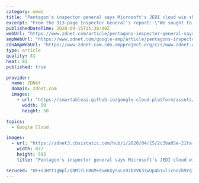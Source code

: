 ```yaml
---
category: news
title: "Pentagon's inspector general says Microsoft's JEDI cloud win should stand"
excerpt: "From the 313-page Inspector General's report: \"We sought to review whether there was any White House influence on the JEDI cloud procurement. We could not review this matter ... Amazon and Microsoft emerged as the two final bidders in the winner-take-all deal. (Google dropped out of the JEDI bidding late last year, while Oracle and IBM were ..."
publishedDateTime: 2020-04-15T15:38:00Z
webUrl: "https://www.zdnet.com/article/pentagons-inspector-general-says-microsofts-jedi-cloud-win-should-stand/"
ampWebUrl: "https://www.zdnet.com/google-amp/article/pentagons-inspector-general-says-microsofts-jedi-cloud-win-should-stand/"
cdnAmpWebUrl: "https://www-zdnet-com.cdn.ampproject.org/c/s/www.zdnet.com/google-amp/article/pentagons-inspector-general-says-microsofts-jedi-cloud-win-should-stand/"
type: article
quality: 81
heat: 81
published: true

provider:
  name: ZDNet
  domain: zdnet.com
  images:
    - url: "https://smartableai.github.io/google-cloud-platform/assets/images/organizations/zdnet.com-50x50.jpg"
      width: 50
      height: 50

topics:
  - Google Cloud

images:
  - url: "https://zdnet3.cbsistatic.com/hub/i/2020/04/15/2c3ba05e-21fa-47cd-8dab-d91266415adc/jediinspectorgeneralreport.jpg"
    width: 877
    height: 593
    title: "Pentagon's inspector general says Microsoft's JEDI cloud win should stand"

secured: "UF+nJHYt1gWpl/QBMiTLEBGM+dvm6XySuLs97bVVK33wUp4b1vlicno2b9rqIFiQNE2S2xwCQj8dMA68jINmw6/i3en3jIqW8qQdk0D09BOiwlWGYTCaCCslpFqm2o/QbvFP4U5oQyjvz2YeB7tdzu7sbc4mmL/W4PPNp+C4p/XwI2pAuGP1DXFyuwnwKw8/DIP/v1RE4yXuKjfCI4u7JVz+pjL4XlprDpEmBjVAjmUollGks+FAUqLFvd+Jey8z/7BtKCqTlwngoQXyLvgypq0b2BjRe3NDmPBqIZ7JMuAZK5bjvpJYC/BtthbR0+FCOwxEwcI4LdMydgqqiYhQCL7KIJnBPqjB494OE//ZO/sJKWbRIIS0Dr2O8vkVZc6NiiN2u/vpAh2XIUljYE/UdZPuoWLzcbUnhuMwWDgrVFNI4c1PqEQKB4i0XHAnxIuBb3E8Js9ghIZMUKUyDBRxtZk2m+dpn5+PLuUCTP/bObM=;4FlpR6sXMXBtZaKZWnCNkA=="
---
```


